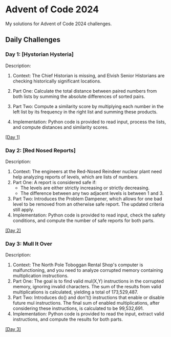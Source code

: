 # Advent of Code 2024

My solutions for Advent of Code 2024 challenges.

## Daily Challenges

### Day 1: [Hystorian Hysteria]
Description: 
1. Context: The Chief Historian is missing, and Elvish Senior Historians are checking historically significant locations.   
2. Part One: Calculate the total distance between paired numbers from both lists by summing the absolute differences of sorted pairs.
3. Part Two: Compute a similarity score by multiplying each number in the left list by its frequency in the right list and summing these products.

4. Implementation: Python code is provided to read input, process the lists, and compute distances and similarity scores.
   
[[Day 1]](https://github.com/Darylwanji/Advent-Of-Code-2024/tree/main/Day1)

### Day 2: [Red Nosed Reports]
Description: 
1. Context: The engineers at the Red-Nosed Reindeer nuclear plant need help analyzing reports of levels, which are lists of numbers.
2. Part One: A report is considered safe if:
    - The levels are either strictly increasing or strictly decreasing.
    - The difference between any two adjacent levels is between 1 and 3.
3. Part Two: Introduces the Problem Dampener, which allows for one bad level to be removed from an otherwise safe report. The updated criteria still apply.
4. Implementation: Python code is provided to read input, check the safety conditions, and compute the number of safe reports for both parts.
   
[[Day 2]](https://github.com/Darylwanji/Advent-Of-Code-2024/tree/main/Day2)

### Day 3: Mull It Over
Description: 
1. Context: The North Pole Toboggan Rental Shop's computer is malfunctioning, and you need to analyze corrupted memory containing multiplication instructions.
2. Part One: The goal is to find valid mul(X,Y) instructions in the corrupted memory, ignoring invalid characters. The sum of the results from valid multiplications is calculated, yielding a total of 173,529,487.
3. Part Two: Introduces do() and don't() instructions that enable or disable future mul instructions. The final sum of enabled multiplications, after considering these instructions, is calculated to be 99,532,691.
4. Implementation: Python code is provided to read the input, extract valid instructions, and compute the results for both parts.
   
[[Day 3]](https://github.com/Darylwanji/Advent-Of-Code-2024/tree/main/Day3)

